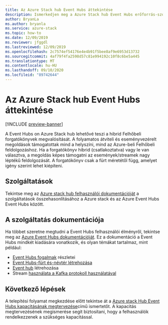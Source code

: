 ```yaml
---
title: Az Azure Stack hub Event Hubs áttekintése
description: Ismerkedjen meg a Azure Stack hub Event Hubs erőforrás-szolgáltatóval.
author: BryanLa
ms.author: bryanla
ms.service: azure-stack
ms.topic: how-to
ms.date: 12/09/2019
ms.reviewer: jfggdl
ms.lastreviewed: 12/09/2019
ms.openlocfilehash: 2c7574ef54176e4e4b91f5bee8af9e6953d13732
ms.sourcegitcommit: 4af79f4fa2598d57c81e994192c10f8c6be5a445
ms.translationtype: MT
ms.contentlocale: hu-HU
ms.lasthandoff: 09/10/2020
ms.locfileid: "89742644"
---
```

# <a name="event-hubs-on-azure-stack-hub-overview"></a>Az Azure Stack hub Event Hubs áttekintése

[!INCLUDE [preview-banner](../includes/event-hubs-preview.md)]

A Event Hubs on Azure Stack hub lehetővé teszi a hibrid Felhőbeli forgatókönyvek megvalósítását. A folyamatos átviteli és eseményvezérelt megoldások támogatottak mind a helyszíni, mind az Azure-beli Felhőbeli feldolgozáshoz. Ha a forgatókönyv hibrid (csatlakoztatva) vagy le van választva, a megoldás képes támogatni az események/streamek nagy léptékű feldolgozását. A forgatókönyv csak a fürt méretétől függ, amelyet igény szerint lehet kiépíteni. 

## <a name="features"></a>Szolgáltatások

Tekintse meg az [Azure stack hub felhasználói dokumentációját](../user/event-hubs-overview.md) a szolgáltatások összehasonlításához a Azure stack és az Azure Event Hubs Event Hubs között.

## <a name="feature-documentation"></a>A szolgáltatás dokumentációja

Ha többet szeretne megtudni a Event Hubs felhasználói élményről, tekintse meg az [Azure Event Hubs dokumentációját](/azure/event-hubs/). Ez a dokumentáció a Event Hubs mindkét kiadására vonatkozik, és olyan témákat tartalmaz, mint például:

- [Event Hubs fogalmak](/azure/event-hubs/event-hubs-features) részletei
- [Event Hubs-fürt és-névtér létrehozása](/azure/event-hubs/event-hubs-dedicated-cluster-create-portal)
- [Event hub](/azure/event-hubs/event-hubs-create#create-an-event-hub) létrehozása
- Stream [használata a Kafka protokoll használatával](/azure/event-hubs/event-hubs-quickstart-kafka-enabled-event-hubs)


## <a name="next-steps"></a>Következő lépések

A telepítési folyamat megkezdése előtt tekintse át a [Azure stack Hub Event Hubs kapacitásának megtervezése](event-hubs-rp-capacity-planning.md)című ismertetőt. A kapacitás megtervezésének megismerése segít biztosítani, hogy a felhasználók rendelkezzenek a szükséges kapacitással.

